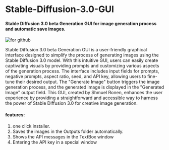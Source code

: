 # Stable-Diffusion-3.0-GUI
#### Stable Diffusion 3.0 beta Generation GUI  for image generation process and automatic save images.

![for github](https://github.com/ShmuelRonen/Stable-Diffusion-3.0-GUI/assets/80190186/ad35e29b-0ed7-4f78-9495-5bb0f9abc214)


Stable Diffusion 3.0 beta Generation GUI is a user-friendly graphical interface designed to simplify the process of generating images using the Stable Diffusion 3.0 model. With this intuitive GUI, users can easily create captivating visuals by providing prompts and customizing various aspects of the generation process. The interface includes input fields for prompts, negative prompts, aspect ratio, seed, and API key, allowing users to fine-tune their desired output. The "Generate Image" button triggers the image generation process, and the generated image is displayed in the "Generated Image" output field. This GUI, created by Shmuel Ronen, enhances the user experience by providing a straightforward and accessible way to harness the power of Stable Diffusion 3.0 for creative image generation.

#### features:
1. one click installer.
2. Saves the images in the Outputs folder automatically.
3. Shows the API messages in the TextBox window
4. Entering the API key in a special window
